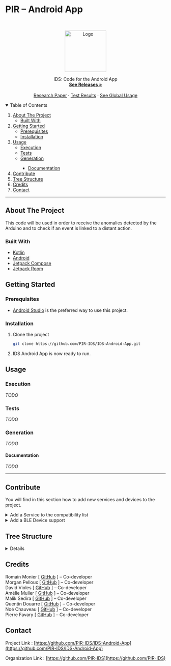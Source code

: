 # PIR – Android App

<!-- PROJECT LOGO -->
<br />
<p align="center">
  <a href="https://github.com/PIR-IDS/IDS-Android-App">
    <img src="https://avatars.githubusercontent.com/u/99486891" alt="Logo" width="130">
  </a>

  <p align="center">
    IDS: Code for the Android App
    <br />
    <a href="https://github.com/PIR-IDS/IDS-Android-App/releases"><strong>See Releases »</strong></a>
    <br />
    <br />
    <a href="https://github.com/PIR-IDS/research-paper">Research Paper</a>
    ·
    <a href="https://github.com/PIR-IDS/IDS-Android-App/actions/workflows/test.yml">Test Results</a>
    ·
    <a href="https://github.com/PIR-IDS/.github/blob/main/profile/README.md#usage">See Global Usage</a>
  </p>

<!-- TABLE OF CONTENTS -->
<details open="open">
  <summary>Table of Contents</summary>
  <ol>
    <li>
      <a href="#about-the-project">About The Project</a>
      <ul>
        <li><a href="#built-with">Built With</a></li>
      </ul>
    </li>
    <li>
      <a href="#getting-started">Getting Started</a>
      <ul>
        <li><a href="#prerequisites">Prerequisites</a></li>
        <li><a href="#installation">Installation</a></li>
      </ul>
    </li>
    <li>
      <a href="#usage">Usage</a>
      <ul>
        <li><a href="#execution">Execution</a></li>
        <li><a href="#tests">Tests</a></li>
        <li><a href="#generation">Generation</a></li>
        <ul>
           <li><a href="#documentation">Documentation</a></li>
        </ul>
      </ul>
    <li><a href="#contribute">Contribute</a></li>
    <li><a href="#tree-structure">Tree Structure</a></li>
    <li><a href="#credits">Credits</a></li>
    <li><a href="#contact">Contact</a></li>

  </ol>
</details>

***

<!-- ABOUT THE PROJECT -->
## About The Project

This code will be used in order to receive the anomalies detected by the Arduino and to check if an event is linked to a distant action.

### Built With
* [Kotlin](https://kotlinlang.org/)
* [Android](https://developer.android.com/)
* [Jetpack Compose](https://developer.android.com/jetpack/compose/)
* [Jetpack Room](https://developer.android.com/jetpack/androidx/releases/room/)

<!-- GETTING STARTED -->
## Getting Started

### Prerequisites

* [Android Studio](https://developer.android.com/studio) is the preferred way to use this project.

### Installation

1. Clone the project
   ```sh
   git clone https://github.com/PIR-IDS/IDS-Android-App.git
   ```
2. IDS Android App is now ready to run.

<!-- USAGE EXAMPLES -->
## Usage

### Execution

_TODO_

### Tests

_TODO_

### Generation

_TODO_

#### Documentation

_TODO_
  
***

<!-- CONTRIBUTE -->
## Contribute

You will find in this section how to add new services and devices to the project.

<details>
  <summary>Add a Service to the compatibility list</summary>

To add a new service to the compatible ones, you need to add the necessary resources and then edit some files.

### A. Resources

1. Add an square icon for the service in the folder `app/src/main/res/drawable-nodpi` in PNG, for example `my_service_logo.png`.
2. Add a string resource for the service description in the folder `app/src/main/res/values/strings.xml`, for example `my_service_description`. Do not forget to translate the string in all the languages supported by the app.

### B. Sources

1. Add an enumeration to ServiceId with a unique tag in `app/src/main/java/fr/pirids/idsapp/data/items/Service.kt`. Also add the service to the Service list with the associated devices that will be used to detect the behavioural anomalies.
2. Add a way to handle the service credentials necessary to interact with the API in a new created file in `app/src/main/java/fr/pirids/idsapp/data/api/auth`, named `MyServiceAuth.kt`. This class has to inherit from `ApiAuth`. You will have to provide a way to instanciate this class each time a connection has to be made, notably during the `when` statements in each of these files: `app/src/main/java/fr/pirids/idsapp/controller/detection/Service.kt`.
3. Add a way to handle the service data you get from the API in a new created file in `app/src/main/java/fr/pirids/idsapp/data/api/data`, named `MyServiceData.kt`. This class has to inherit from `ApiData`. You will have to provide a way to instanciate this class each time data has to be retrieved, notably during the `when` statements in each of these files: `app/src/main/java/fr/pirids/idsapp/controller/detection/Service.kt`, `app/src/main/java/fr/pirids/idsapp/ui/views/service/ServiceView.kt`, `app/src/main/java/fr/pirids/idsapp/controller/detection/Detection.kt`, `app/src/main/java/fr/pirids/idsapp/controller/daemon/ServiceDaemon.kt`.
4. Create a class that will handle the connection to the service, which inherits from `ApiInterface` in a new created file in `app/src/main/java/fr/pirids/idsapp/controller/api`, named `MyServiceApi.kt`. You will have to provide a way to instanciate this class each time a connection has to be made, notably during the `when` statements in each of these files: `app/src/main/java/fr/pirids/idsapp/controller/detection/Service`, `app/src/main/java/fr/pirids/idsapp/controller/daemon/ServiceDaemon.kt`.
5. Add the persistence of the credentials and the data retrieved by creating the entity and DAO linked to the new service. Create a new file in `app/src/main/java/fr/pirids/idsapp/data/model/entity/service` named `MyServiceAuth.kt`. Link a foreign key to the `ApiAuth` entity id. Create a new file in `app/src/main/java/fr/pirids/idsapp/data/model/entity/service` named `MyServiceData.kt`. Link a foreign key to the `ApiData` entity id. Register the newly created entities into the `app/src/main/java/fr/pirids/idsapp/data/model/AppDatabase.kt` file. Now create the DAO for the new service, following the same logic in the `app/src/main/java/fr/pirids/idsapp/data/model/dao` package. Call them `MyServiceAuthDao` and `MyServiceDataDao` and add their implementation to the `app/src/main/java/fr/pirids/idsapp/data/model/AppDatabase.kt` file. You will have to use the DAO notably during the `when` statements in each of these files: `app/src/main/java/fr/pirids/idsapp/controller/detection/Service`, `app/src/main/java/fr/pirids/idsapp/controller/daemon/ServiceDaemon.kt`, `app/src/main/java/fr/pirids/idsapp/controller/detection/Detection.kt`.

</details>

<details>
  <summary>Add a BLE Device support</summary>

To support a new BLE device, you need to add the necessary resources and then edit some files.

### A. Resources

1. Add an square icon for the device in the folder `app/src/main/res/drawable-nodpi` in PNG, for example `ids_device_name_logo.png`.
2. Add a string resource for the device description in the folder `app/src/main/res/values/strings.xml`, for example `device_name_desc`. Also add a data name, for example `device_name_data`, an event message, for example `device_name_event_message` and an intrusion message, for example `device_name_intrusion`. Do not forget to translate all the strings in all the languages supported by the app.

### B. Sources

1. Add an enumeration to DeviceId with a unique tag in `app/src/main/java/fr/pirids/idsapp/data/items/Device.kt`. Also add the device to the Device list with the associated Bluetooth services that will be used to transmit the data. You can add the services with their characteristics in their respective files if they are still not added.
3. Add a way to handle the service data you get from the device in a new created file in `app/src/main/java/fr/pirids/idsapp/data/device/data`, named `MyDeviceData.kt`. This class has to inherit from `DeviceData`, you can also add some Bluetooth characteristics you would want to store during runtime in there. You will have to provide a way to instanciate this class each time data has to be used, notably during the `when` statements in each of these files: `app/src/main/java/fr/pirids/idsapp/controller/view/menus/NotificationViewController.kt`, `app/src/main/java/fr/pirids/idsapp/ui/views/service/DeviceView.kt`, `app/src/main/java/fr/pirids/idsapp/controller/detection/Detection.kt`, `app/src/main/java/fr/pirids/idsapp/controller/daemon/DeviceDaemon.kt`, `app/src/main/java/fr/pirids/idsapp/controller/bluetooth/Device.kt`, `app/src/main/java/fr/pirids/idsapp/controller/bluetooth/BluetoothConnection.kt`. You will have to handle the BLE communication in `app/src/main/java/fr/pirids/idsapp/controller/bluetooth/BluetoothConnection.kt`.
5. Add the persistence of the device data retrieved by creating the entity and DAO linked to the new device. Create a new file in `app/src/main/java/fr/pirids/idsapp/data/model/entity/device` named `MyDeviceData.kt`. Link a foreign key to the `DeviceData` entity id. Register the newly created entity into the `app/src/main/java/fr/pirids/idsapp/data/model/AppDatabase.kt` file. Now create the DAO for the new device, following the same logic in the `app/src/main/java/fr/pirids/idsapp/data/model/dao` package. Call it `MyDeviceDataDao` and add its implementation to the `app/src/main/java/fr/pirids/idsapp/data/model/AppDatabase.kt` file. You will have to use the DAO notably during the `when` statements in each of these files: `app/src/main/java/fr/pirids/idsapp/controller/daemon/DeviceDaemon.kt`, `app/src/main/java/fr/pirids/idsapp/controller/bluetooth/BluetoothConnection.kt`.

</details>

<!-- TREE STRUCTURE -->
## Tree Structure
<details>

_TODO_

</details>

<!-- CREDITS -->
## Credits

Romain Monier [ [GitHub](https://github.com/rmonier) ] – Co-developer
<br>
Morgan Pelloux [ [GitHub](https://github.com/MonsieurSinge) ] – Co-developer
<br>
David Violes [ [GitHub](https://github.com/ViolesD) ] – Co-developer
<br>
Amélie Muller [ [GitHub](https://github.com/AmelieMuller) ] – Co-developer
<br>
Malik Sedira [ [GitHub](https://github.com/sediramalik) ] – Co-developer
<br>
Quentin Douarre [ [GitHub](https://github.com/Quintus618) ] – Co-developer
<br>
Noé Chauveau [ [GitHub](https://github.com/Noecv) ] – Co-developer
<br>
Pierre Favary [ [GitHub](https://github.com/pdf-0) ] – Co-developer

<!-- CONTACT -->
## Contact

Project Link : [https://github.com/PIR-IDS/IDS-Android-App](https://github.com/PIR-IDS/IDS-Android-App)

Organization Link : [https://github.com/PIR-IDS](https://github.com/PIR-IDS)
